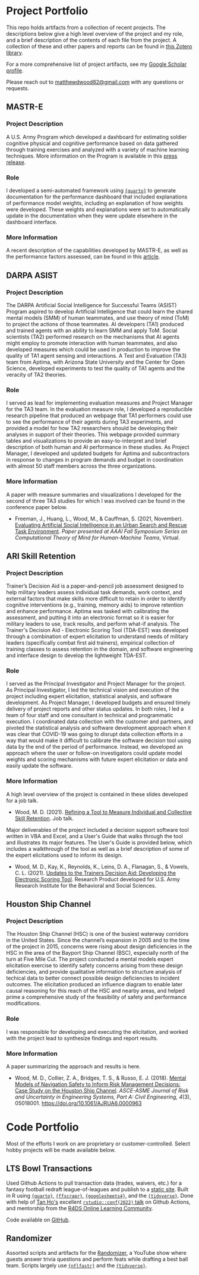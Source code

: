 # Project Portfolio

This repo holds artifacts from a collection of recent projects. The descriptions below give a high level overview of the project and my role, and a brief description of the contents of each file from the project. A collection of these and other papers and reports can be found in [this Zotero library](https://www.zotero.org/groups/2420929/selected_works).

For a more comprehensive list of project artifacts, see my [Google Scholar profile](https://scholar.google.com/citations?user=XI2vZ6MAAAAJ&hl=en).

Please reach out to [matthewdwood82@gmail.com](matthewdwood82@gmail.com) with any questions or requests.


## MASTR-E
### Project Description
A U.S. Army Program which developed a dashboard for estimating soldier cognitive physical and cognitive performance based on data gathered through training exercises and analyzed with a variety of machine learning techniques. More information on the Program is available in this [press release](https://www.armytimes.com/news/your-army/2022/03/31/soldier-performance-study-delivering-data-for-future-commanders/).

### Role
I developed a semi-automated framework using [`{quarto}`](https://quarto.org/docs/publishing/github-pages.html) to generate documentation for the performance dashboard that included explanations of performance model weights, including an explanation of how weights were developed. These weights and explanations were set to automatically update in the documentation when they were update elsewhere in the dashboard interface.

### More Information
A recent description of the capabilities developed by MASTR-E, as well as the performance factors assessed, can be found in this [article](https://www.armytimes.com/news/your-army/2023/04/28/army-fielding-new-tactical-feedback-tool-with-fitness-program-features/).


## DARPA ASIST
### Project Description
The DARPA Artificial Social Intelligence for Successful Teams (ASIST) Program aspired to develop Artificial Intelligence that could learn the shared mental models (SMM) of human teammates, and use theory of mind (ToM) to project the actions of those teammates. AI developers (TA1) produced and trained agents with an ability to learn SMM and apply ToM. Social scientists (TA2) performed research on the mechanisms that AI agents might employ to promote interaction with human teammates, and also developed measures which could be used in production to improve the quality of TA1 agent sensing and interactions. A Test and Evaluation (TA3) team from Aptima, with Arizona State University and the Center for Open Science, developed experiments to test the quality of TA1 agents and the veracity of TA2 theories. 

### Role
I served as lead for implementing evaluation measures and Project Manager for the TA3 team. In the evaluation measure role, I developed a reproducible research pipeline that produced an webpage that TA1 performers could use to see the performance of their agents during TA3 experiments, and provided a model for how TA2 researchers should be developing their analyses in support of their theories. This webpage provided summary tables and visualizations to provide an easy-to-interpret and brief description of both human and AI performance in these studies. As Project Manager, I developed and updated budgets for Aptima and subcontractors in response to changes in program demands and budget in coordination with almost 50 staff members across the three organizations. 

### More Information
A paper with measure summaries and visualizations I developed for the second of three TA3 studies for which I was involved can be found in the conference paper below.
* Freeman, J., Huang, L., Wood, M., & Cauffman, S. (2021, November). [Evaluating Artificial Social Intelligence in an Urban Search and Rescue Task Environment](https://github.com/matthewdwood82/project-portfolio/tree/main/darpa_asist). _Paper presented at AAAI Fall Symposium Series on Computational Theory of Mind for Human-Machine Teams_, Virtual. 


## ARI Skill Retention
### Project Description
Trainer’s Decision Aid is a paper-and-pencil job assessment designed to help military leaders assess individual task demands, work context, and external factors that make skills more difficult to retain in order to identify cognitive interventions (e.g., training, memory aids) to improve retention and enhance performance. Aptima was tasked with calibrating the assessment, and putting it into an electronic format so it is easier for military leaders to use, track results, and perform what-if analysis. The Trainer's Decision Aid - Electronic Scoring Tool (TDA-EST) was developed through a combination of expert elicitation to understand needs of military leaders (specifically combat first aid trainers), empirical collection of training classes to assess retention in the domain, and software engineering and interface design to develop the lightweight TDA-EST.  

### Role
I served as the Principal Investigator and Project Manager for the project. As Principal Investigator, I led the technical vision and execution of the project including expert elicitation, statistical analysis, and software development. As Project Manager, I developed budgets and ensured timely delivery of project reports and other status updates. In both roles, I led a team of four staff and one consultant in technical and programmatic execution. I coordinated data collection with the customer and partners, and pivoted the statistical analysis and software development approach when it was clear that COVID-19 was going to disrupt data collection efforts in a way that would make it difficult to calibrate the software decision tool using data by the end of the period of performance. Instead, we developed an approach where the user or follow-on investigators could update model weights and scoring mechanisms with future expert elicitation or data and easily update the software. 

### More Information
A high level overview of the project is contained in these slides developed for a job talk.
* Wood, M. D. (2021). [Refining a Tool to Measure Individual and Collective Skill Retention](https://github.com/matthewdwood82/project-portfolio/blob/main/ari_skill_retention/2021.01.08%20TDA%20JOB%20TALK%20MDW.pptx). Job talk. 

Major deliverables of the project included a decision support software tool written in VBA and Excel, and a User's Guide that walks through the tool and illustrates its major features. The User's Guide is provided below, which includes a walkthrough of the tool as well as a brief description of some of the expert elicitations used to inform its design.
* Wood, M. D., Kay, K., Reynolds, K., Leins, D. A., Flanagan, S., & Vowels, C. L. (2021). [Updates to the Trainers Decision Aid: Developing the Electronic Scoring Tool](https://github.com/matthewdwood82/project-portfolio/blob/main/ari_skill_retention/Wood%20et%20al.%20-%20Updates%20to%20the%20Trainer%E2%80%99s%20Decision%20Aid%20Developing%20.pdf). Research Product developed for U.S. Army Research Institute for the Behavioral and Social Sciences. 


## Houston Ship Channel
### Project Description
The Houston Ship Channel (HSC) is one of the busiest waterway corridors in the United States. Since the channel’s expansion in 2005 and to the time of the project in 2015, concerns were rising about design deficiencies in the HSC in the area of the Bayport Ship Channel (BSC), especially north of the turn at Five Mile Cut. The project conducted a mental models expert elicitation exercise to identify safety concerns arising from these design deficiencies, and provide qualitative information to structure analysis of techical data to better connect possible design deficiencies to incident outcomes. The elicitation produced an influence diagram to enable later causal reasoning for this reach of the HSC and nearby areas, and helped prime a comprehensive study of the feasibility of safety and performance modifications.

### Role
I was responsible for developing and executing the elicitation, and worked with the project lead to synthesize findings and report results.

### More Information
A paper summarizing the approach and results is here.
* Wood, M. D., Collier, Z. A., Bridges, T. S., & Russo, E. J. (2018). [Mental Models of Navigation Safety to Inform Risk Management Decisions: Case Study on the Houston Ship Channel](https://github.com/matthewdwood82/project-portfolio/tree/main/houston_ship_channel). _ASCE-ASME Journal of Risk and Uncertainty in Engineering Systems, Part A: Civil Engineering, 4_(3), 05018001. https://doi.org/10.1061/AJRUA6.0000963


# Code Portfolio
Most of the efforts I work on are proprietary or customer-controlled. Select hobby projects will be made available below.

## LTS Bowl Transactions
Used Github Actions to pull transaction data (trades, waivers, etc.) for a fantasy football redraft league-of-leagues and publish to a [static site](https://matthewdwood82.github.io/LTS-Bowl-2024/). Built in R using [`{quarto}`](https://quarto.org/docs/publishing/github-pages.html), [`{ffscrapr}`](https://ffscrapr.ffverse.com/), [`{googlesheets4}`](https://googlesheets4.tidyverse.org/), and the [`{tidyverse}`](https://www.tidyverse.org/). Done with help of [Tan Ho's](https://tanho.ca/) excellent [`rstudio::conf(2022)` talk](https://github.com/tanho63/project_immortality) on Github Actions, and mentorship from the [R4DS Online Learning Community](https://www.rfordatasci.com/). 

Code available on [GitHub](https://github.com/matthewdwood82/LTS-Bowl-2024).


## Randomizer
Assorted scripts and artifacts for the [Randomizer](https://youtube.com/playlist?list=PLsaIqi9mL1lLTJl4ALUS6HJaR6Djs0qRz&si=BwNBm2hgmtRnBbQ6), a YouTube show where guests answer trivia questions and perform feats while drafting a best ball team. Scripts largely use [`{nflfastr}`](https://www.nflfastr.com/) and the [`{tidyverse}`](https://www.tidyverse.org/).
